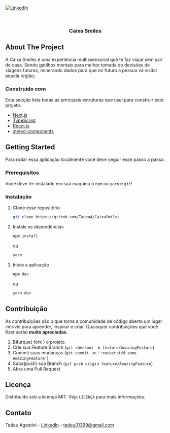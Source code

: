 [![LinkedIn][linkedin-shield]][linkedin-url]

<!-- PROJECT LOGO -->
<br />
<p align="center">

  <h3 align="center">Caixa Smiles</h3>

<!-- TABLE OF CONTENTS -->

<!-- ABOUT THE PROJECT -->

## About The Project



A Caixa Smiles é uma experiência multissensorial que te faz viajar sem sair de casa. Sendo gatilhos mentais para melhor tomada de decisões de viagens futuras, minerando dados para que no futuro a pessoa vá visitar aquela região;

### Construido com

Esta secção lista todas as principais estruturas que usei para construir este projeto.

- [Next.js](https://nextjs.org/)
- [TypeScript](https://www.typescriptlang.org/)
- [React.js](https://pt-br.reactjs.org/)
- [styled-components](https://styled-components.com/)

<!-- GETTING STARTED -->

## Getting Started

Para rodar essa aplicação localmente você deve seguir esse passo a passo.

### Prerequisitos

Você deve ter instalado em sua maquina o `npm` ou `yarn` e `git`!

### Instalação

1. Clone esse repositório
   ```sh
   git clone https://github.com/TadeuA/CaixaSmiles
   ```
2. Instale as dependências
   ```sh
   npm install
   ```
   ou
   ```sh
   yarn
   ```
3. Inicie a aplicação
   ```sh
   npm dev
   ```
   ou
   ```sh
   yarn dev
   ```

<!-- CONTRIBUTING -->

## Contribuição

As contribuições são o que torna a comunidade de código aberto um lugar incrível para aprender, inspirar e criar. Quaisquer contribuições que você fizer serão **muito apreciadas**.

1. Bifurque( fork ) o projeto.
2. Crie sua Feature Branch (`git checkout -b feature/AmazingFeature`)
3. Commit suas mudanças (`git commit -m ':rocket:Add some AmazingFeature'`)
4. Suba(push) sua Branch (`git push origin feature/AmazingFeature`)
5. Abra uma Pull Request

<!-- LICENSE -->

## Licença

Distribuído sob a licença MIT. Veja `LICENÇA` para mais informações.

<!-- CONTACT -->

## Contato

Tadeu Agostini - [LinkedIn](https://www.linkedin.com/in/tadeuagostini) - tadeu01399@gmail.com

[license-url]: https://github.com/TadeuA/NLW-4Web/LICENSE.md
[linkedin-shield]: https://img.shields.io/badge/-LinkedIn-black.svg?style=for-the-badge&logo=linkedin&colorB=555
[linkedin-url]: https://linkedin.com/in/tadeuagostini
[product-screenshot]: .github/images/home.png
